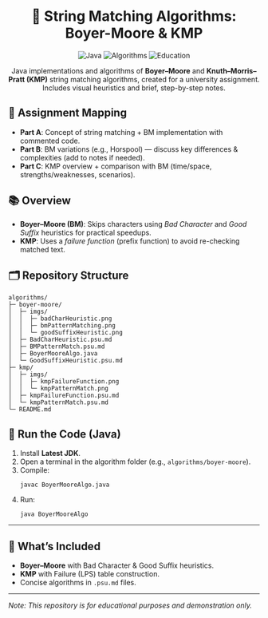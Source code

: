 <h1 align="center">🔎 String Matching Algorithms: Boyer-Moore & KMP</h1>

<p align="center">
  <img src="https://img.shields.io/badge/Language-Java-orange" alt="Java">
  <img src="https://img.shields.io/badge/Topic-Algorithms-blue" alt="Algorithms">
  <img src="https://img.shields.io/badge/Use-education%20only-lightgrey" alt="Education">
</p>

<p align="center">
  Java implementations and algorithms of <b>Boyer–Moore</b> and <b>Knuth–Morris–Pratt (KMP)</b> string matching algorithms,
  created for a university assignment. Includes visual heuristics and brief, step-by-step notes.
</p>

<h2>📝 Assignment Mapping</h2>
<ul>
  <li><b>Part A</b>: Concept of string matching + BM implementation with commented code.</li>
  <li><b>Part B</b>: BM variations (e.g., Horspool) — discuss key differences &amp; complexities (add to notes if needed).</li>
  <li><b>Part C</b>: KMP overview + comparison with BM (time/space, strengths/weaknesses, scenarios).</li>
</ul>

<h2>📚 Overview</h2>
<ul>
  <li><b>Boyer–Moore (BM)</b>: Skips characters using
    <i>Bad Character</i> and <i>Good Suffix</i> heuristics for practical speedups.</li>
  <li><b>KMP</b>: Uses a <i>failure function</i> (prefix function) to avoid re-checking matched text.</li>
</ul>

<h2>🗂 Repository Structure</h2>
<pre><code>algorithms/
├─ boyer-moore/
│  ├─ imgs/
│  │  ├─ badCharHeuristic.png
│  │  ├─ bmPatternMatching.png
│  │  └─ goodSuffixHeuristic.png
│  ├─ BadCharHeuristic.psu.md
│  ├─ BMPatternMatch.psu.md
│  ├─ BoyerMooreAlgo.java
│  └─ GoodSuffixHeuristic.psu.md
├─ kmp/
│  ├─ imgs/
│  │  ├─ kmpFailureFunction.png
│  │  └─ kmpPatternMatch.png
│  ├─ kmpFailureFunction.psu.md
│  └─ kmpPatternMatch.psu.md
└─ README.md
</code></pre>

<h2>🚀 Run the Code (Java)</h2>
<ol>
  <li>Install <b>Latest JDK</b>.</li>
  <li>Open a terminal in the algorithm folder (e.g., <code>algorithms/boyer-moore</code>).</li>
  <li>Compile:
    <pre><code>javac BoyerMooreAlgo.java</code></pre>
  </li>
  <li>Run:
    <pre><code>java BoyerMooreAlgo</code></pre>
  </li>
</ol>

<hr/>

<h2>🧩 What’s Included</h2>
<ul>
  <li><b>Boyer–Moore</b> with Bad Character &amp; Good Suffix heuristics.</li>
  <li><b>KMP</b> with Failure (LPS) table construction.</li>
  <li>Concise algorithms in <code>.psu.md</code> files.</li>
</ul>

---

<p><i>Note: This repository is for educational purposes and demonstration only.</i></p>
